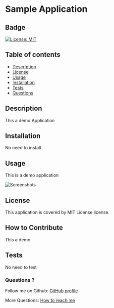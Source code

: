 
      
#  Sample Application


## Badge

[![License: MIT](https://img.shields.io/badge/License-MIT-yellow.svg)](https://opensource.org/licenses/MIT)

## Table of contents

- [Description](#description)
- [License](#license)
- [Usage](#usage)
- [Installation](#installation)
- [Tests](#tests)
- [Questions](#questions)


## Description

This a demo Application

## Installation

No need to install


## Usage

This is a demo application

![Screenshots](path)

## License

This application is covered by MIT License license.


## How to Contribute

This a demo

## Tests

No need to test

### Questions ?

Follow me on Github: [GitHub profile ](https://github.com/shiby-mathew)
<br/>

More Questions: [How to reach me ](example@gmail.com)
      